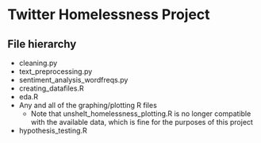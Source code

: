# Twitter Homelessness Project


## File hierarchy
- cleaning.py
- text_preprocessing.py
- sentiment_analysis_wordfreqs.py
- creating_datafiles.R
- eda.R 
- Any and all of the graphing/plotting R files 
  - Note that unshelt_homelessness_plotting.R is no longer compatible with the available data, which is fine
  for the purposes of this project
- hypothesis_testing.R
